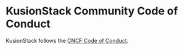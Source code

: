# KusionStack Community Code of Conduct

KusionStack follows the [CNCF Code of Conduct](https://github.com/cncf/foundation/blob/main/code-of-conduct.md).